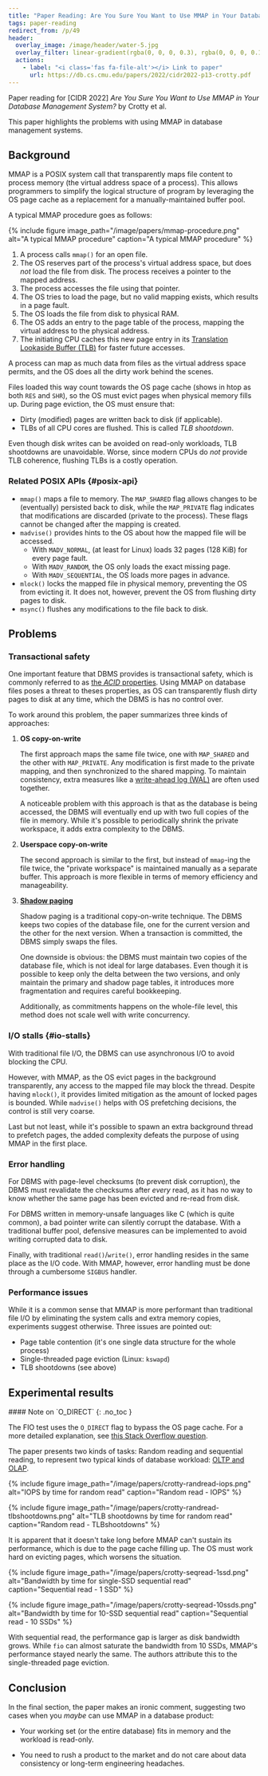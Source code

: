 ```yaml
---
title: "Paper Reading: Are You Sure You Want to Use MMAP in Your Database Management System?"
tags: paper-reading
redirect_from: /p/49
header:
  overlay_image: /image/header/water-5.jpg
  overlay_filter: linear-gradient(rgba(0, 0, 0, 0.3), rgba(0, 0, 0, 0.1))
  actions:
    - label: "<i class='fas fa-file-alt'></i> Link to paper"
      url: https://db.cs.cmu.edu/papers/2022/cidr2022-p13-crotty.pdf
---
```


Paper reading for \[CIDR 2022\] *Are You Sure You Want to Use MMAP in Your Database Management System?* by Crotty et al.

This paper highlights the problems with using MMAP in database management systems.

## Background

MMAP is a POSIX system call that transparently maps file content to process memory (the virtual address space of a process). This allows programmers to simplify the logical structure of program by leveraging the OS page cache as a replacement for a manually-maintained buffer pool.

A typical MMAP procedure goes as follows:

{% include figure image_path="/image/papers/mmap-procedure.png" alt="A typical MMAP procedure" caption="A typical MMAP procedure" %}

1. A process calls `mmap()` for an open file.
2. The OS reserves part of the process's virtual address space, but does *not* load the file from disk. The process receives a pointer to the mapped address.
3. The process accesses the file using that pointer.
4. The OS tries to load the page, but no valid mapping exists, which results in a page fault.
5. The OS loads the file from disk to physical RAM.
6. The OS adds an entry to the page table of the process, mapping the virtual address to the physical address.
7. The initiating CPU caches this new page entry in its [Translation Lookaside Buffer (TLB)][tlb] for faster future accesses.

A process can map as much data from files as the virtual address space permits, and the OS does all the dirty work behind the scenes.

Files loaded this way count towards the OS page cache (shows in htop as both `RES` and `SHR`), so the OS must evict pages when physical memory fills up. During page eviction, the OS must ensure that:

- Dirty (modified) pages are written back to disk (if applicable).
- TLBs of all CPU cores are flushed. This is called *TLB shootdown*.

Even though disk writes can be avoided on read-only workloads, TLB shootdowns are unavoidable. Worse, since modern CPUs do *not* provide TLB coherence, flushing TLBs is a costly operation.

  [tlb]: https://en.wikipedia.org/wiki/Translation_lookaside_buffer

### Related POSIX APIs {#posix-api}

- `mmap()` maps a file to memory. The `MAP_SHARED` flag allows changes to be (eventually) persisted back to disk, while the `MAP_PRIVATE` flag indicates that modifications are discarded (private to the process). These flags cannot be changed after the mapping is created.
- `madvise()` provides hints to the OS about how the mapped file will be accessed.
    - With `MADV_NORMAL`, (at least for Linux) loads 32 pages (128 KiB) for every page fault.
    - With `MADV_RANDOM`, the OS only loads the exact missing page.
    - With `MADV_SEQUENTIAL`, the OS loads more pages in advance.
- `mlock()` locks the mapped file in physical memory, preventing the OS from evicting it. It does not, however, prevent the OS from flushing dirty pages to disk.
- `msync()` flushes any modifications to the file back to disk.

## Problems

### Transactional safety

One important feature that DBMS provides is transactional safety, which is commonly referred to as [the *ACID* properties][acid]. Using MMAP on database files poses a threat to theses properties, as OS can transparently flush dirty pages to disk at any time, which the DBMS is has no control over.

To work around this problem, the paper summarizes three kinds of approaches:

1. **OS copy-on-write**

    The first approach maps the same file twice, one with `MAP_SHARED` and the other with `MAP_PRIVATE`. Any modification is first made to the private mapping, and then synchronized to the shared mapping. To maintain consistency, extra measures like a [write-ahead log (WAL)][wal] are often used together.

    A noticeable problem with this approach is that as the database is being accessed, the DBMS will eventually end up with two full copies of the file in memory. While it's possible to periodically shrink the private workspace, it adds extra complexity to the DBMS.

2. **Userspace copy-on-write**

    The second approach is similar to the first, but instead of `mmap`-ing the file twice, the "private workspace" is maintained manually as a separate buffer. This approach is more flexible in terms of memory efficiency and manageability.

3. [**Shadow paging**](https://en.wikipedia.org/wiki/Shadow_paging)

    Shadow paging is a traditional copy-on-write technique. The DBMS keeps two copies of the database file, one for the current version and the other for the next version. When a transaction is committed, the DBMS simply swaps the files.

    One downside is obvious: the DBMS must maintain two copies of the database file, which is not ideal for large databases. Even though it is possible to keep only the delta between the two versions, and only maintain the primary and shadow page tables, it introduces more fragmentation and requires careful bookkeeping.

    Additionally, as commitments happens on the whole-file level, this method does not scale well with write concurrency.

### I/O stalls {#io-stalls}

With traditional file I/O, the DBMS can use asynchronous I/O to avoid blocking the CPU.

However, with MMAP, as the OS evict pages in the background transparently, any access to the mapped file may block the thread. Despite having `mlock()`, it provides limited mitigation as the amount of locked pages is bounded. While `madvise()` helps with OS prefetching decisions, the control is still very coarse.

Last but not least, while it's possible to spawn an extra background thread to prefetch pages, the added complexity defeats the purpose of using MMAP in the first place.

### Error handling

For DBMS with page-level checksums (to prevent disk corruption), the DBMS must revalidate the checksums after *every* read, as it has no way to know whether the same page has been evicted and re-read from disk.

For DBMS written in memory-unsafe languages like C (which is quite common), a bad pointer write can silently corrupt the database. With a traditional buffer pool, defensive measures can be implemented to avoid writing corrupted data to disk.

Finally, with traditional `read()`/`write()`, error handling resides in the same place as the I/O code. With MMAP, however, error handling must be done through a cumbersome `SIGBUS` handler.

### Performance issues

While it is a common sense that MMAP is more performant than traditional file I/O by eliminating the system calls and extra memory copies, experiments suggest otherwise. Three issues are pointed out:

- Page table contention (it's one single data structure for the whole process)
- Single-threaded page eviction (Linux: `kswapd`)
- TLB shootdowns (see above)

## Experimental results

<div class="notice--primary" markdown="1">
#### <i class="fas fa-fw fa-lightbulb"></i> Note on `O_DIRECT`
{: .no_toc }

The FIO test uses the `O_DIRECT` flag to bypass the OS page cache. For a more detailed explanation, see [this Stack Overflow question](https://stackoverflow.com/q/5055859/5958455).
</div>

The paper presents two kinds of tasks: Random reading and sequential reading, to represent two typical kinds of database workload: [OLTP and OLAP](https://www.ibm.com/cloud/blog/olap-vs-oltp).

{% include figure image_path="/image/papers/crotty-randread-iops.png" alt="IOPS by time for random read" caption="Random read - IOPS" %}

{% include figure image_path="/image/papers/crotty-randread-tlbshootdowns.png" alt="TLB shootdowns by time for random read" caption="Random read - TLBshootdowns" %}

It is apparent that it doesn't take long before MMAP can't sustain its performance, which is due to the page cache filling up. The OS must work hard on evicting pages, which worsens the situation.

{% include figure image_path="/image/papers/crotty-seqread-1ssd.png" alt="Bandwidth by time for single-SSD sequential read" caption="Sequential read - 1 SSD" %}

{% include figure image_path="/image/papers/crotty-seqread-10ssds.png" alt="Bandwidth by time for 10-SSD sequential read" caption="Sequential read - 10 SSDs" %}

With sequential read, the performance gap is larger as disk bandwidth grows. While `fio` can almost saturate the bandwidth from 10 SSDs, MMAP's performance stayed nearly the same. The authors attribute this to the single-threaded page eviction.

## Conclusion

In the final section, the paper makes an ironic comment, suggesting two cases when you *maybe* can use MMAP in a database product:

- Your working set (or the entire database) fits in memory and the workload is read-only.
- You need to rush a product to the market and do not care about data consistency or long-term engineering headaches.


  [acid]: https://en.wikipedia.org/wiki/ACID
  [wal]: https://en.wikipedia.org/wiki/Write-ahead_logging
